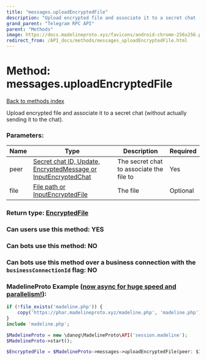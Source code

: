 ```yaml
---
title: "messages.uploadEncryptedFile"
description: "Upload encrypted file and associate it to a secret chat (without actually sending it to the chat)."
grand_parent: "Telegram RPC API"
parent: "Methods"
image: https://docs.madelineproto.xyz/favicons/android-chrome-256x256.png
redirect_from: /API_docs/methods/messages_uploadEncryptedFile.html
---
```

# Method: messages.uploadEncryptedFile
[Back to methods index](index.html)



Upload encrypted file and associate it to a secret chat (without actually sending it to the chat).

### Parameters:

| Name     |    Type       | Description | Required |
|----------|---------------|-------------|----------|
|peer|[Secret chat ID, Update, EncryptedMessage or InputEncryptedChat](/API_docs/types/InputEncryptedChat.html) | The secret chat to associate the file to | Yes|
|file|[File path or InputEncryptedFile](/API_docs/types/InputEncryptedFile.html) | The file | Optional|


### Return type: [EncryptedFile](/API_docs/types/EncryptedFile.html)

### Can users use this method: **YES**


### Can bots use this method: **NO**


### Can bots use this method over a business connection with the `businessConnectionId` flag: **NO**


### MadelineProto Example ([now async for huge speed and parallelism!](https://docs.madelineproto.xyz/docs/ASYNC.html)):


```php
if (!file_exists('madeline.php')) {
    copy('https://phar.madelineproto.xyz/madeline.php', 'madeline.php');
}
include 'madeline.php';

$MadelineProto = new \danog\MadelineProto\API('session.madeline');
$MadelineProto->start();

$EncryptedFile = $MadelineProto->messages->uploadEncryptedFile(peer: $InputEncryptedChat, file: $InputEncryptedFile, );
```

